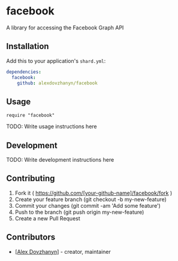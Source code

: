 # facebook

A library for accessing the Facebook Graph API

## Installation

Add this to your application's `shard.yml`:

```yaml
dependencies:
  facebook:
    github: alexdovzhanyn/facebook
```

## Usage

```crystal
require "facebook"
```

TODO: Write usage instructions here

## Development

TODO: Write development instructions here

## Contributing

1. Fork it ( https://github.com/[your-github-name]/facebook/fork )
2. Create your feature branch (git checkout -b my-new-feature)
3. Commit your changes (git commit -am 'Add some feature')
4. Push to the branch (git push origin my-new-feature)
5. Create a new Pull Request

## Contributors

- [[Alex Dovzhanyn]](https://github.com/[alexdovzhanyn])  - creator, maintainer
